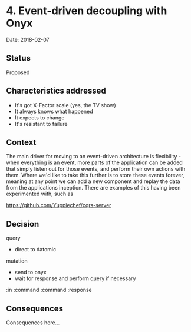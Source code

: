 # 4. Event-driven decoupling with Onyx

Date: 2018-02-07

## Status

Proposed

## Characteristics addressed

* It's got X-Factor scale (yes, the TV show)
* It always knows what happened
* It expects to change
* It's resistant to failure

## Context

The main driver for moving to an event-driven architecture is flexibility - when everything is an event, more parts of the application can be added that simply listen out for those events, and perform their own actions with them.  Where we'd like to take this further is to store these events forever, meaning at any point we can add a new component and replay the data from the applications inception.  There are examples of this having been experimented with, such as 

https://github.com/Yuppiechef/cqrs-server

## Decision

query
 - direct to datomic

mutation
 - send to onyx
 - wait for response and perform query if necessary
 
 :in :command
 :command :response
 

## Consequences

Consequences here...
